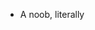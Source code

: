 - A noob, literally

<!---
Tanyil/Tanyil is a ✨ special ✨ repository because its `README.md` (this file) appears on your GitHub profile.
You can click the Preview link to take a look at your changes.
--->
